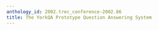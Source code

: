 ```yaml
---
anthology_id: 2002.trec_conference-2002.86
title: The YorkQA Prototype Question Answering System
---
```

